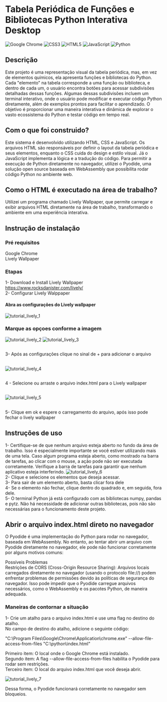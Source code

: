 # Tabela Periódica de Funções e Bibliotecas Python Interativa Desktop
![Google Chrome](https://img.shields.io/badge/Google%20Chrome-4285F4?style=for-the-badge&logo=GoogleChrome&logoColor=white)
![CSS3](https://img.shields.io/badge/css3-%231572B6.svg?style=for-the-badge&logo=css3&logoColor=white)
![HTML5](https://img.shields.io/badge/html5-%23E34F26.svg?style=for-the-badge&logo=html5&logoColor=white)
![JavaScript](https://img.shields.io/badge/javascript-%23323330.svg?style=for-the-badge&logo=javascript&logoColor=%23F7DF1E)
![Python](https://img.shields.io/badge/python-3670A0?style=for-the-badge&logo=python&logoColor=ffdd54)
## Descrição

Este projeto é uma representação visual da tabela periódica, mas, em vez de elementos químicos, ela apresenta funções e bibliotecas do Python. Cada "elemento" na tabela corresponde a uma função ou biblioteca, e dentro de cada um, o usuário encontra botões para acessar subdivisões detalhadas dessas funções. Algumas dessas subdivisões incluem um terminal interativo, onde o usuário pode modificar e executar código Python diretamente, além de exemplos prontos para facilitar o aprendizado. O objetivo é proporcionar uma maneira interativa e dinâmica de explorar o vasto ecossistema do Python e testar código em tempo real.

## Com o que foi construido?
Este sistema é desenvolvido utilizando HTML, CSS e JavaScript. Os arquivos HTML são responsáveis por definir o layout da tabela periódica e seus elementos, enquanto o CSS cuida do design e estilo visual. Já o JavaScript implementa a lógica e a tradução do código. Para permitir a execução de Python diretamente no navegador, utilizei o Pyodide, uma solução open source baseada em WebAssembly que possibilita rodar código Python no ambiente web.

## Como o HTML é executado na área de trabalho?
Utilizei um programa chamado Lively Wallpaper, que permite carregar e exibir arquivos HTML diretamente na área de trabalho, transformando o ambiente em uma experiência interativa.


## Instrução de instalação

### Pré requisitos

Google Chrome<br>
Lively Wallpaper

### Etapas
1- Download e Install Lively Wallpaper<br>
https://www.rocksdanister.com/lively/<br>
2- Configurar Lively Walppaper
#### Abra as configurações do Lively wallpaper
![tutorial_lively_1](https://github.com/user-attachments/assets/79c378e1-3df7-4769-996b-e6a346804f7f)
### Marque as opçoes conforme a imagem
![tutorial_lively_2](https://github.com/user-attachments/assets/6cad62ef-614c-46d8-87be-9cfc3908e9b2)
![tutorial_lively_3](https://github.com/user-attachments/assets/7a78d1d6-260b-456b-a261-8b11542c4a63)
##
3- Após as configurações clique no sinal de + para adicionar o arquivo
##
![tutorial_lively_4](https://github.com/user-attachments/assets/5fb15f86-11b5-4701-8f3b-12bd60153a5d)
##
4 - Selecione ou arraste o arquivo index.html para o Lively wallpaper
##
![tutorial_lively_5](https://github.com/user-attachments/assets/3740c0be-8dee-48a4-bce1-892df381de7b)
##
5- Clique em ok e espere o carregamento do arquivo, após isso pode fechar o lively wallpaper
## Instruções de uso
1- Certifique-se de que nenhum arquivo esteja aberto no fundo da área de trabalho. Isso é especialmente importante se você estiver utilizando mais de uma tela. Caso algum programa esteja aberto, como mostrado na barra de tarefas, ao clicar com o mouse, a ação pode não ser executada corretamente. Verifique a barra de tarefas para garantir que nenhum aplicativo esteja interferindo.
![tutorial_lively_6](https://github.com/user-attachments/assets/5412ad5e-cfa8-4093-9cb0-97f7e3a3821a)<br>
2- Clique e selecione os elementos que deseja acessar.<br>
3- Para sair de um elemento aberto, basta clicar fora dele<br>
4- Se o elemento não fechar, clique dentro do quadrado e, em seguida, fora dele.<br>
5- O terminal Python já está configurado com as bibliotecas numpy, pandas e pytz. Não há necessidade de adicionar outras bibliotecas, pois não são necessárias para o funcionamento deste projeto.<br>
## Abrir o arquivo index.html direto no navegador
O Pyodide é uma implementação do Python para rodar no navegador, baseada em WebAssembly. No entanto, ao tentar abrir um arquivo com Pyodide diretamente no navegador, ele pode não funcionar corretamente por alguns motivos comuns:

Possíveis Problemas<br>
Restrições de CORS (Cross-Origin Resource Sharing): Arquivos locais carregados diretamente no navegador (usando o protocolo file://) podem enfrentar problemas de permissões devido às políticas de segurança do navegador. Isso pode impedir que o Pyodide carregue arquivos necessários, como o WebAssembly e os pacotes Python, de maneira adequada.
### Maneiras de contornar a situação

1- Crie um atalho para o arquivo index.html e use uma flag no destino do atalho.<br>
No campo de destino do atalho, adicione o seguinte código:<br>

"C:\Program Files\Google\Chrome\Application\chrome.exe" --allow-file-access-from-files "C:\python\index.html"<br>

Primeiro item: O local onde o Google Chrome está instalado.<br>
Segundo item: A flag --allow-file-access-from-files habilita o Pyodide para rodar sem restrições.<br>
Terceiro item: O local do arquivo index.html que você deseja abrir.<br>

![tutorial_lively_7](https://github.com/user-attachments/assets/c973b773-a8eb-40c0-af5b-30c254e8f0fe)<br>

Dessa forma, o Pyodide funcionará corretamente no navegador sem bloqueios.



